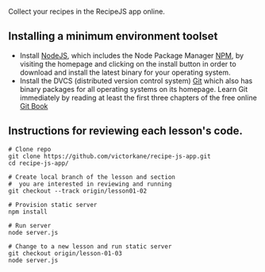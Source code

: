 
Collect your recipes in the RecipeJS app online.

## Installing a minimum environment toolset

* Install [NodeJS](https://nodejs.org/), which includes the Node Package Manager [NPM](https://www.npmjs.com/), by visiting the homepage and clicking on the install button in order to download and install the latest binary for your operating system.
* Install the DVCS (distributed version control system) [Git](https://git-scm.com/) which also has binary packages for all operating systems on its homepage. Learn Git immediately by reading at least the first three chapters of the free online [Git Book](https://git-scm.com/book/en/v2)

## Instructions for reviewing each lesson's code.

````
# Clone repo
git clone https://github.com/victorkane/recipe-js-app.git
cd recipe-js-app/

# Create local branch of the lesson and section
#  you are interested in reviewing and running
git checkout --track origin/lesson01-02

# Provision static server
npm install

# Run server
node server.js

# Change to a new lesson and run static server
git checkout origin/lesson-01-03
node server.js
````
